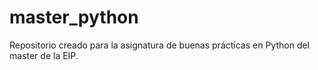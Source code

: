 # master_python
Repositorio creado para la asignatura de buenas prácticas en Python del master de la EIP.

